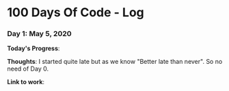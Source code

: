 # 100 Days Of Code - Log

### Day 1: May 5, 2020

**Today's Progress**: 

**Thoughts**: I started quite late but as we know "Better late than never". So no need of Day 0.

**Link to work**: 
